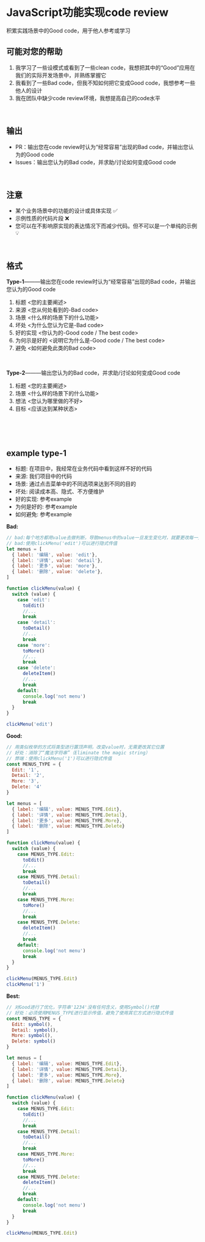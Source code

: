 # JavaScript功能实现code review
积累实践场景中的Good code，用于他人参考或学习


## 可能对您的帮助
 1. 我学习了一些设模式或看到了一些clean code，我想把其中的“Good”应用在我们的实际开发场景中，并熟练掌握它
 2. 我看到了一些Bad code，但我不知如何把它变成Good code，我想参考一些他人的设计
 3. 我在团队中缺少code review环境，我想提高自己的code水平

<br>

## 输出
 * PR：输出您在code review时认为“经常容易”出现的Bad code，并输出您认为的Good code
 * Issues：输出您认为的Bad code，并求助/讨论如何变成Good code

<br>

## 注意
 * 某个业务场景中的功能的设计或具体实现 ✅
 * 示例性质的代码片段 ❌
 * 您可以在不影响原实现的表达情况下而减少代码。但不可以是一个单纯的示例 💡

<br>

## 格式
**Type-1**———输出您在code review时认为“经常容易”出现的Bad code，并输出您认为的Good code
  1. 标题 <您的主要阐述>
  2. 来源 <您从何处看到的-Bad code>
  3. 场景 <什么样的场景下的什么功能>
  4. 坏处 <为什么您认为它是-Bad code>
  5. 好的实现 <你认为的-Good code / The best code>
  6. 为何示是好的 <说明它为什么是-Good code / The best code>
  7. 避免 <如何避免此类的Bad code>
  

<br>

**Type-2**———输出您认为的Bad code，并求助/讨论如何变成Good code
  1. 标题 <您的主要阐述>
  2. 场景 <什么样的场景下的什么功能>
  3. 想法 <您认为哪里做的不好>
  4. 目标 <应该达到某种状态>

<br><br><br>

## example type-1
  * 标题: 在项目中，我经常在业务代码中看到这样不好的代码
  * 来源: 我们项目中的代码
  * 场景: 通过点击菜单中的不同选项来达到不同的目的
  * 坏处: 阅读成本高、隐式、不方便维护
  * 好的实现: 参考example
  * 为何是好的: 参考example
  * 如何避免: 参考example

**Bad:**
```javascript
// bad:每个地方都用value去做判断，导致menus中的value一旦发生变化时，就要更改每一处
// bad:使用clickMenu('edit')可以进行隐式传值
let menus = [
  { label: '编辑', value: 'edit'},
  { label: '详情', value: 'detail'},
  { label: '更多', value: 'more'},
  { label: '删除', value: 'delete'},
]

function clickMenu(value) {
  switch (value) {
    case 'edit':
      toEdit()
      //...
      break
    case 'detail':
      toDetail()
      //...
      break
    case 'more':
      toMore()
      //...
      break
    case 'delete':
      deleteItem()
      //...
      break
    default:
      console.log('not menu')
      break
  }
}

clickMenu('edit')
```

**Good:**
```javascript
// 用类似枚举的方式将类型进行置顶声明，改变value时，无需更改其它位置
// 好处：消除了“魔法字符串”（Eliminate the magic string）
// 弊端：使用clickMenu('1')可以进行隐式传值
const MENUS_TYPE = {
  Edit: '1',
  Detail: '2',
  More: '3',
  Delete: '4'
}

let menus = [
  { label: '编辑', value: MENUS_TYPE.Edit},
  { label: '详情', value: MENUS_TYPE.Detail},
  { label: '更多', value: MENUS_TYPE.More},
  { label: '删除', value: MENUS_TYPE.Delete}
]

function clickMenu(value) {
  switch (value) {
    case MENUS_TYPE.Edit:
      toEdit()
      //...
      break
    case MENUS_TYPE.Detail:
      toDetail()
      //...
      break
    case MENUS_TYPE.More:
      toMore()
      //...
      break
    case MENUS_TYPE.Delete:
      deleteItem()
      //...
      break
    default:
      console.log('not menu')
      break
  }
}

clickMenu(MENUS_TYPE.Edit)
clickMenu('1')

```

**Best:**
```javascript
// 对Good进行了优化，字符串'1234'没有任何含义，使用Symbol()代替
// 好处：必须使用MENUS_TYPE进行显示传值，避免了使用其它方式进行隐式传值
const MENUS_TYPE = {
  Edit: symbol(),
  Detail: symbol(),
  More: symbol(),
  Delete: symbol()
}

let menus = [
  { label: '编辑', value: MENUS_TYPE.Edit},
  { label: '详情', value: MENUS_TYPE.Detail},
  { label: '更多', value: MENUS_TYPE.More},
  { label: '删除', value: MENUS_TYPE.Delete}
]

function clickMenu(value) {
  switch (value) {
    case MENUS_TYPE.Edit:
      toEdit()
      //...
      break
    case MENUS_TYPE.Detail:
      toDetail()
      //...
      break
    case MENUS_TYPE.More:
      toMore()
      //...
      break
    case MENUS_TYPE.Delete:
      deleteItem()
      //...
      break
    default:
      console.log('not menu')
      break
  }
}

clickMenu(MENUS_TYPE.Edit)
```

